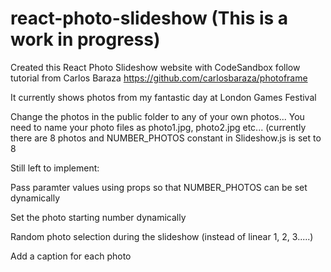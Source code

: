 # react-photo-slideshow  (This is a work in progress)
Created this React Photo Slideshow website with CodeSandbox follow tutorial from Carlos Baraza https://github.com/carlosbaraza/photoframe

It currently shows photos from my fantastic day at London Games Festival

Change the photos in the public folder to any of your own photos... You need to name your photo files as photo1.jpg, photo2.jpg etc... (currently there are 8 photos and NUMBER_PHOTOS constant in Slideshow.js is set to 8

Still left to implement:

Pass paramter values using props so that NUMBER_PHOTOS can be set dynamically

Set the photo starting number dynamically

Random photo selection during the slideshow (instead of linear 1, 2, 3.....)

Add a caption for each photo
